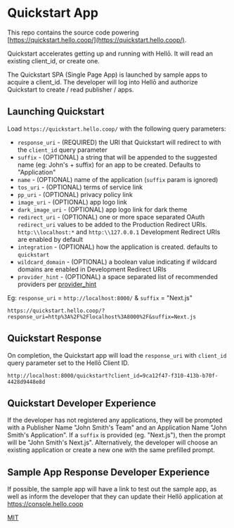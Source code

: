 # Quickstart App

This repo contains the source code powering [https://quickstart.hello.coop/](https://quickstart.hello.coop/).

Quickstart accelerates getting up and running with Hellō. It will read an existing client_id, or create one.

The Quickstart SPA (Single Page App) is launched by sample apps to acquire a client_id. The developer will log into Hellō and authorize Quickstart to create / read publisher / apps. 

## Launching Quickstart

Load `https://quickstart.hello.coop/` with the following query parameters:

- `response_uri` - (REQUIRED) the URI that Quickstart will redirect to with the `client_id` query parameter
- `suffix` - (OPTIONAL) a string that will be appended to the suggested name (eg: John's + suffix) for an app to be created. Defaults to "Application"
- `name` - (OPTIONAL) name of the application (`suffix` param is ignored)
- `tos_uri` - (OPTIONAL) terms of service link
- `pp_uri` - (OPTIONAL) privacy policy link
- `image_uri` - (OPTIONAL) app logo link
- `dark_image_uri` - (OPTIONAL) app logo link for dark theme
- `redirect_uri` - (OPTIONAL) one or more space separated OAuth `redirect_uri` values to be added to the Production Redirect URIs. `http:\\localhost:*` and `http:\\127.0.0.1` Development Redirect URIs are enabled by default
- `integration` - (OPTIONAL) how the application is created. defaults to `quickstart`
- `wildcard_domain` - (OPTIONAL) a boolean value indicating if wildcard domains are enabled in Development Redirect URIs
- `provider_hint` - (OPTIONAL) a space separated list of recommended providers per [provider_hint](https://www.hello.dev/documentation/provider-hint.html#recommended-provider-defaults)

Eg: `response_uri` = `http://localhost:8000/` & `suffix` = "Next.js"

    https://quickstart.hello.coop/?response_uri=http%3A%2F%2Flocalhost%3A8000%2F&suffix=Next.js

## Quickstart Response

On completion, the Quickstart app will load the `response_uri` with `client_id` query parameter set to the Hellō Client ID.

    http://localhost:8000/quickstart?client_id=9ca12f47-f310-413b-b70f-4428d9448e8d


## Quickstart Developer Experience

If the developer has not registered any applications, they will be prompted with a Publisher Name "John Smith's Team" and an Application Name "John Smith's Application". If a `suffix` is provided (eg. "Next.js"), then the prompt will be "John Smith's Next.js". Alternatively, the developer will choose an existing application or create a new one with the same prefilled prompt.



## Sample App Response Developer Experience

If possible, the sample app will have a link to test out the sample app, as well as inform the developer that they can update their Hellō application at https://console.hello.coop

[MIT](LICENSE)

